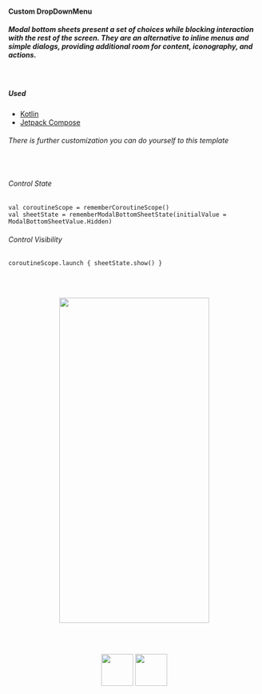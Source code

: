 <h4>Custom DropDownMenu</h4>
<h5>
Modal bottom sheets present a set of choices while blocking interaction with the rest of the screen. They are an alternative to inline menus and simple dialogs, providing additional room for content, iconography, and actions.
</h5>
<br>
<h5>Used</h5>
<ul>
  <li><a href="https://kotlinlang.org/">Kotlin</a></li>
  <li><a href="https://developer.android.com/jetpack/compose">Jetpack Compose</a></li>
</ul>
<h6>There is further customization you can do yourself to this template</h6>
<br>
<h6>Control State</h6>

```
val coroutineScope = rememberCoroutineScope()
val sheetState = rememberModalBottomSheetState(initialValue = ModalBottomSheetValue.Hidden)
```

<h6>Control Visibility</h6>

```
coroutineScope.launch { sheetState.show() }
```

<br>
<br>
<p align="center">
<img src="https://user-images.githubusercontent.com/51417052/167302359-ec5a965c-4fec-4cc3-8d52-d11b6d0b413e.gif" width="300" height="650">
</p>
<br>
<br>
<p align="center">
<img src="https://user-images.githubusercontent.com/51417052/130802494-8c77e65a-601b-4e0b-9c7f-9f16813bc560.png" width="64" height="64"> </a>
<a href="https://developer.android.com/jetpack/compose"> 
<img src="https://user-images.githubusercontent.com/51417052/130803169-5913f0d0-d42d-4446-ab9d-cbe25e8e690f.png" width="64" height="64"> </a>
</p>